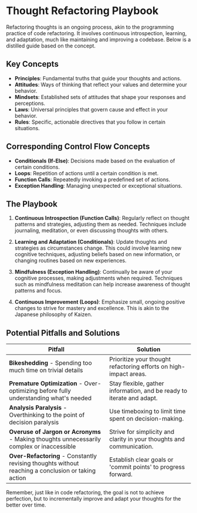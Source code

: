 # Thought Refactoring Playbook

Refactoring thoughts is an ongoing process, akin to the programming practice of code refactoring. It involves continuous introspection, learning, and adaptation, much like maintaining and improving a codebase. Below is a distilled guide based on the concept.

## Key Concepts 

- **Principles**: Fundamental truths that guide your thoughts and actions.
- **Attitudes**: Ways of thinking that reflect your values and determine your behavior.
- **Mindsets**: Established sets of attitudes that shape your responses and perceptions.
- **Laws**: Universal principles that govern cause and effect in your behavior.
- **Rules**: Specific, actionable directives that you follow in certain situations.

## Corresponding Control Flow Concepts

- **Conditionals (If-Else)**: Decisions made based on the evaluation of certain conditions.
- **Loops**: Repetition of actions until a certain condition is met.
- **Function Calls**: Repeatedly invoking a predefined set of actions.
- **Exception Handling**: Managing unexpected or exceptional situations.

## The Playbook

1. **Continuous Introspection (Function Calls)**: Regularly reflect on thought patterns and strategies, adjusting them as needed. Techniques include journaling, meditation, or even discussing thoughts with others.
   
2. **Learning and Adaptation (Conditionals)**: Update thoughts and strategies as circumstances change. This could involve learning new cognitive techniques, adjusting beliefs based on new information, or changing routines based on new experiences.
   
3. **Mindfulness (Exception Handling)**: Continually be aware of your cognitive processes, making adjustments when required. Techniques such as mindfulness meditation can help increase awareness of thought patterns and focus.
   
4. **Continuous Improvement (Loops)**: Emphasize small, ongoing positive changes to strive for mastery and excellence. This is akin to the Japanese philosophy of Kaizen.

## Potential Pitfalls and Solutions

| Pitfall | Solution |
|---------|----------|
| **Bikeshedding** - Spending too much time on trivial details | Prioritize your thought refactoring efforts on high-impact areas. |
| **Premature Optimization** - Over-optimizing before fully understanding what's needed | Stay flexible, gather information, and be ready to iterate and adapt. |
| **Analysis Paralysis** - Overthinking to the point of decision paralysis | Use timeboxing to limit time spent on decision-making. |
| **Overuse of Jargon or Acronyms** - Making thoughts unnecessarily complex or inaccessible | Strive for simplicity and clarity in your thoughts and communication. |
| **Over-Refactoring** - Constantly revising thoughts without reaching a conclusion or taking action | Establish clear goals or 'commit points' to progress forward. |

Remember, just like in code refactoring, the goal is not to achieve perfection, but to incrementally improve and adapt your thoughts for the better over time.
